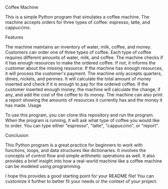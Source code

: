 Coffee Machine

This is a simple Python program that simulates a coffee machine. The machine accepts orders for three types of coffee: espresso, latte, and cappuccino.

Features

The machine maintains an inventory of water, milk, coffee, and money.
Customers can order one of three types of coffee. Each type of coffee requires different amounts of water, milk, and coffee.
The machine checks if it has enough resources to make the ordered coffee. If not, it informs the customer about the missing resource.
If the machine has enough resources, it will process the customer's payment. The machine only accepts quarters, dimes, nickels, and pennies. It will calculate the total amount of money inserted and check if it is enough to pay for the ordered coffee.
If the customer inserted enough money, the machine will calculate the change, if any, and add the cost of the coffee to its money.
The machine can also print a report showing the amounts of resources it currently has and the money it has made.
Usage

To use this program, you can clone this repository and run the program. When the program is running, it will ask what type of coffee you would like to order. You can type either "espresso", "latte", "cappuccino", or "report".

Conclusion

This Python program is a great practice for beginners to work with functions, loops, and data structures like dictionaries. It involves the concepts of control flow and simple arithmetic operations as well. It also provides a brief insight into how a real-world machine like a coffee machine can be modeled using programming.

I hope this provides a good starting point for your README file! You can customize it further to better fit your needs or the context of your project.
